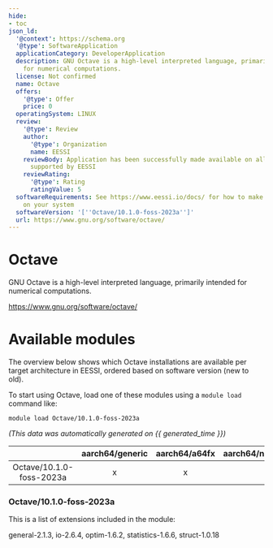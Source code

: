 ```yaml
---
hide:
- toc
json_ld:
  '@context': https://schema.org
  '@type': SoftwareApplication
  applicationCategory: DeveloperApplication
  description: GNU Octave is a high-level interpreted language, primarily intended
    for numerical computations.
  license: Not confirmed
  name: Octave
  offers:
    '@type': Offer
    price: 0
  operatingSystem: LINUX
  review:
    '@type': Review
    author:
      '@type': Organization
      name: EESSI
    reviewBody: Application has been successfully made available on all architectures
      supported by EESSI
    reviewRating:
      '@type': Rating
      ratingValue: 5
  softwareRequirements: See https://www.eessi.io/docs/ for how to make EESSI available
    on your system
  softwareVersion: '[''Octave/10.1.0-foss-2023a'']'
  url: https://www.gnu.org/software/octave/
---
```


Octave
======


GNU Octave is a high-level interpreted language, primarily intended for numerical computations.

https://www.gnu.org/software/octave/
# Available modules


The overview below shows which Octave installations are available per target architecture in EESSI, ordered based on software version (new to old).

To start using Octave, load one of these modules using a `module load` command like:

```shell
module load Octave/10.1.0-foss-2023a
```

*(This data was automatically generated on {{ generated_time }})*

| |aarch64/generic|aarch64/a64fx|aarch64/neoverse_n1|aarch64/neoverse_v1|aarch64/nvidia/grace|x86_64/generic|x86_64/amd/zen2|x86_64/amd/zen3|x86_64/amd/zen4|x86_64/intel/cascadelake|x86_64/intel/haswell|x86_64/intel/icelake|x86_64/intel/sapphirerapids|x86_64/intel/skylake_avx512|
| :---: | :---: | :---: | :---: | :---: | :---: | :---: | :---: | :---: | :---: | :---: | :---: | :---: | :---: | :---: |
|Octave/10.1.0-foss-2023a|x|x|x|x|x|x|x|x|x|x|x|x|x|x|


### Octave/10.1.0-foss-2023a

This is a list of extensions included in the module:

general-2.1.3, io-2.6.4, optim-1.6.2, statistics-1.6.6, struct-1.0.18
